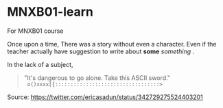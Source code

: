# MNXB01-learn
For MNXB01 course

Once upon a time,
There was a story without even a character. Even if the teacher actually
have suggestion to write about **some** _something_ .

In the lack of a subject, 

> "It's dangerous to go alone. Take this ASCII sword."  
> ```  o()xxxx[{::::::::::::::::::::::::::::::::::> ```

Source: <https://twitter.com/ericasadun/status/342729275524403201>

